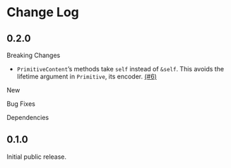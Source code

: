 # Change Log

## 0.2.0

Breaking Changes

*  `PrimitiveContent`’s methods take `self` instead of `&self`. This
   avoids the lifetime argument in `Primitive`, its encoder. [(#6)]

New

Bug Fixes

Dependencies

[(#6)]: https://github.com/NLnetLabs/bcder/pull/6


## 0.1.0

Initial public release.

